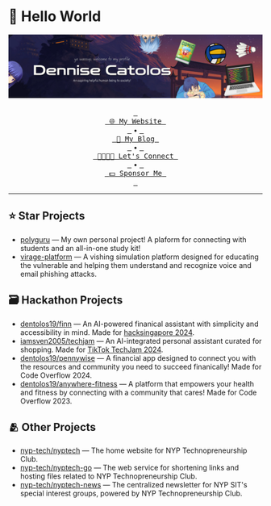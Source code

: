 # 👋 Hello World

<div align="center">
  <img src="assets/banner.svg" alt="Banner">
  <br>
  <br>
  <a href="https://dennise.me"><kbd> <br> <span>🌐 My Website</span> <br> </kbd></a> &bullet;
  <a href="https://dennise.me/blog"><kbd> <br> <span>📑 My Blog</span> <br> </kbd></a> &bullet;
  <a href="https://linkedin.com/in/dentolos19"><kbd> <br> <span>👨‍👩‍👧‍👦 Let's Connect</span> <br> </kbd></a> &bullet;
  <a href="https://github.com/sponsors/dentolos19"><kbd> <br> <span>💵 Sponsor Me</span> <br> </kbd></a>
</div>

---

## ⭐ Star Projects

- [polyguru](https://polyguru.xyz) — My own personal project! A plaform for connecting with students and an all-in-one study kit!
- [virage-platform](https://virage.app) — A vishing simulation platform designed for educating the vulnerable and helping them understand and recognize voice and email phishing attacks.

## 🗃️ Hackathon Projects

- [dentolos19/finn](https://github.com/dentolos19/finn) — An AI-powered finanical assistant with simplicity and accessibility in mind. Made for [hacksingapore 2024](https://angelhack.com/hackglobal/singapore).
- [iamsven2005/techjam](https://github.com/iamsven2005/techjam) — An AI-integrated personal assistant curated for shopping. Made for [TikTok TechJam 2024](https://tiktoktechjam2024.devpost.com).
- [dentolos19/pennywise](https://github.com/dentolos19/pennywise) — A financial app designed to connect you with the resources and community you need to succeed finanically! Made for Code Overflow 2024.
- [dentolos19/anywhere-fitness](https://github.com/dentolos19/pennywise) — A platform that empowers your health and fitness by connecting with a community that cares! Made for Code Overflow 2023.

## 🫂 Other Projects

- [nyp-tech/nyptech](https://github.com/nyptechclub/nyptech) — The home website for NYP Technopreneurship Club.
- [nyp-tech/nyptech-go](https://github.com/nyptechclub/nyptech-go) — The web service for shortening links and hosting files related to NYP Technopreneurship Club.
- [nyp-tech/nyptech-news](https://github.com/nyptechclub/nyptech-go) — The centralized newsletter for NYP SIT's special interest groups, powered by NYP Technopreneurship Club.